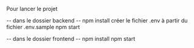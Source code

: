 Pour lancer le projet

-- dans le dossier backend --
npm install
créer le fichier .env à partir du fichier .env.sample
npm start


-- dans le dossier frontend --
npm install
npm start